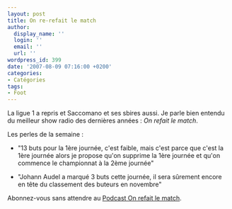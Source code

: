 ```yaml
---
layout: post
title: On re-refait le match
author:
  display_name: ''
  login: ''
  email: ''
  url: ''
wordpress_id: 399
date: '2007-08-09 07:16:00 +0200'
categories:
- Catégories
tags:
- Foot
---
```

La ligue 1 a repris et Saccomano et ses sbires aussi. Je parle bien entendu du meilleur show radio des dernières années : *On refait le match*.

Les perles de la semaine :

- "13 buts pour la 1ère journée, c'est faible, mais c'est parce que c'est la 1ère journée alors je propose qu'on supprime la 1ère journée et qu'on commence le championnat à la 2ème journée"

- "Johann Audel a marqué 3 buts cette journée, il sera sûrement encore en tête du classement des buteurs en novembre"

Abonnez-vous sans attendre au [Podcast On refait le match](http://www.rtl.fr/emission/on-refait-le-match-avec-eugene-saccomano).
